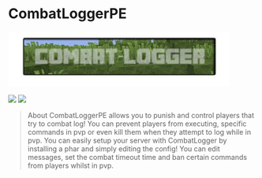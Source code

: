 # CombatLoggerPE

<a align="right"><img src="https://github.com/PlexOfDevs/CombatLoggerPE/blob/master/poggit-icon.jpg"></img></a>

[![](https://poggit.pmmp.io/shield.state/CombatLoggerPE)](https://poggit.pmmp.io/p/CombatLoggerPE)
<a href="https://poggit.pmmp.io/p/CombatLoggerPE"><img src="https://poggit.pmmp.io/shield.state/CombatLoggerPE"></a>

>About CombatLoggerPE allows you to punish and control players that try to combat log! You can prevent players from executing, specific commands in pvp or even kill them when they attempt to log while in pvp. You can easily setup your server with CombatLogger by installing a phar and simply editing the config! You can edit messages, set the combat timeout time and ban certain commands from players whilst in pvp.
